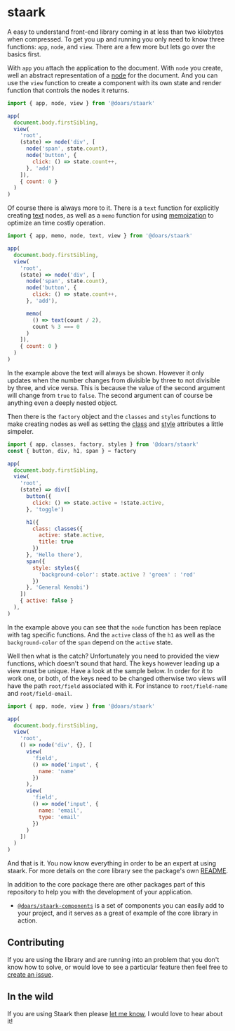 # staark

A easy to understand front-end library coming in at less than two kilobytes when compressed. To get you up and running you only need to know three functions: `app`, `node`, and `view`. There are a few more but lets go over the basics first.

With `app` you attach the application to the document. With `node` you create, well an abstract representation of a [node](https://developer.mozilla.org/docs/Web/API/Node) for the document. And you can use the `view` function to create a component with its own state and render function that controls the nodes it returns.

```JavaScript
import { app, node, view } from '@doars/staark'

app(
  document.body.firstSibling,
  view(
    'root',
    (state) => node('div', [
      node('span', state.count),
      node('button', {
        click: () => state.count++,
      }, 'add')
    ]),
    { count: 0 }
  )
)
```

Of course there is always more to it. There is a `text` function for explicitly creating [text](https://developer.mozilla.org/docs/Web/API/Text) nodes, as well as a `memo` function for using [memoization](https://wikipedia.org/wiki/Memoization) to optimize an time costly operation.

```Javascript
import { app, memo, node, text, view } from '@doars/staark'

app(
  document.body.firstSibling,
  view(
    'root',
    (state) => node('div', [
      node('span', state.count),
      node('button', {
        click: () => state.count++,
      }, 'add'),

      memo(
        () => text(count / 2),
        count % 3 === 0
      )
    ]),
    { count: 0 }
  )
)
```

In the example above the text will always be shown. However it only updates when the number changes from divisible by three to not divisible by three, and vice versa. This is because the value of the second argument will change from `true` to `false`. The second argument can of course be anything even a deeply nested object.

Then there is the `factory` object and the `classes` and `styles` functions to make creating nodes as well as setting the [class](https://developer.mozilla.org/docs/Web/HTML/Global_attributes/class) and [style](https://developer.mozilla.org/docs/Web/HTML/Global_attributes/style) attributes a little simpeler.

```JavaScript
import { app, classes, factory, styles } from '@doars/staark'
const { button, div, h1, span } = factory

app(
  document.body.firstSibling,
  view(
    'root',
    (state) => div([
      button({
        click: () => state.active = !state.active,
      }, 'toggle')

      h1({
        class: classes({
          active: state.active,
          title: true
        })
      }, 'Hello there'),
      span({
        style: styles({
          'background-color': state.active ? 'green' : 'red'
        })
      }, 'General Kenobi')
    ])
    { active: false }
  ),
)
```

In the example above you can see that the `node` function has been replace with tag specific functions. And the `active` class of the `h1` as well as the `background-color` of the `span` depend on the `active` state.

Well then what is the catch? Unfortunately you need to provided the view functions, which doesn't sound that hard. The keys however leading up a view must be unique. Have a look at the sample below. In order for it to work one, or both, of the keys need to be changed otherwise two views will have the path `root/field` associated with it. For instance to `root/field-name` and `root/field-email`.

```JavaScript
import { app, node, view } from '@doars/staark'

app(
  document.body.firstSibling,
  view(
    'root',
    () => node('div', {}, [
      view(
        'field',
        () => node('input', {
          name: 'name'
        })
      ),
      view(
        'field',
        () => node('input', {
          name: 'email',
          type: 'email'
        })
      )
    ])
  )
)
```

And that is it. You now know everything in order to be an expert at using staark. For more details on the core library see the package's own [README](https://github.com/doars/staark/tree/main/packages/staark#readme).

In addition to the core package there are other packages part of this repository to help you with the development of your application.

- [`@doars/staark-components`](https://github.com/doars/staark/tree/main/packages/staark-components#readme) is a set of components you can easily add to your project, and it serves as a great of example of the core library in action.

## Contributing

If you are using the library and are running into an problem that you don't know how to solve, or would love to see a particular feature then feel free to [create an issue](https://github.com/doars/staark/issues/new/choose).

## In the wild

If you are using Staark then please [let me know](https://rondekker.com#contact), I would love to hear about it!
